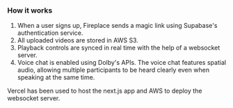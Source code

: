 ### How it works

1. When a user signs up, Fireplace sends a magic link using Supabase's authentication service.
2. All uploaded videos are stored in AWS S3.
3. Playback controls are synced in real time with the help of a websocket server.
4. Voice chat is enabled using Dolby's APIs. The voice chat features spatial audio, allowing multiple participants to be heard clearly even when speaking at the same time.

Vercel has been used to host the next.js app and AWS to deploy the websocket server.



